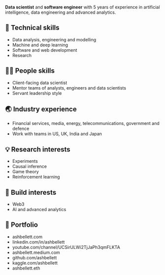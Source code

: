 **Data scientist** and **software engineer** with 5 years of experience in artificial intelligence, data engineering and advanced analytics.

## 🔑 Technical skills
- Data analysis, engineering and modelling
- Machine and deep learning
- Software and web development
- Research

## 🙏🏻 People skills
- Client-facing data scientist
- Mentor teams of analysts, engineers and data scientists
- Servant leadership style

## 🌏 Industry experience
- Financial services, media, energy, telecommunications, government and defence
- Work with teams in US, UK, India and Japan

## 💡 Research interests
- Experiments
- Causal inference
- Game theory
- Reinforcement learning

## 🔧 Build interests
- Web3
- AI and advanced analytics

## 📔 Portfolio
- ashbellett.com
- linkedin.com/in/ashbellett
- youtube.com/channel/UCSirULWi2TjJaPh3qmFLKTA
- ashbellett.medium.com
- github.com/ashbellett
- kaggle.com/ashbellett
- ashbellett.eth
